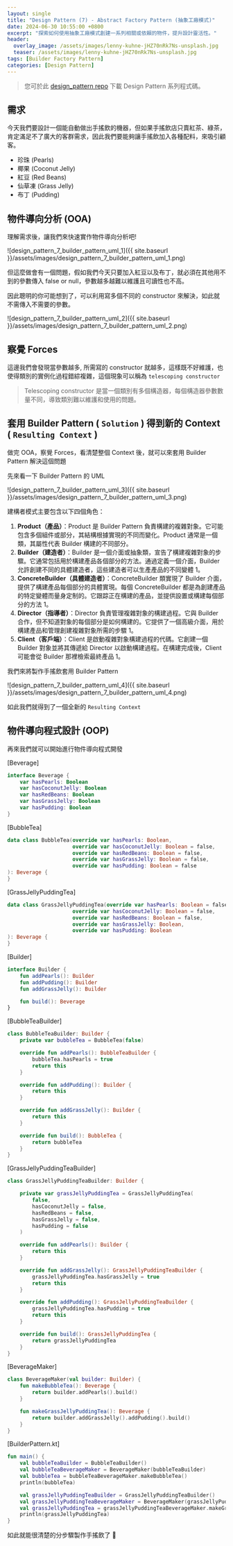 ```yaml
---
layout: single
title: "Design Pattern (7) - Abstract Factory Pattern (抽象工廠模式)"
date: 2024-06-30 10:55:00 +0800
excerpt: "探索如何使用抽象工廠模式創建一系列相關或依賴的物件，提升設計靈活性。"
header:
  overlay_image: /assets/images/lenny-kuhne-jHZ70nRk7Ns-unsplash.jpg
  teaser: /assets/images/lenny-kuhne-jHZ70nRk7Ns-unsplash.jpg
tags: [Builder Factory Pattern]
categories: [Design Pattern]
---
```


> 您可於此 [design_pattern repo](https://github.com/nickhuangcyh/design_pattern) 下載 Design Pattern 系列程式碼。

## 需求

今天我們要設計一個能自動做出手搖飲的機器，但如果手搖飲店只賣紅茶、綠茶，肯定滿足不了廣大的客群需求，因此我們要能夠讓手搖飲加入各種配料，來吸引顧客。

* 珍珠 (Pearls)
* 椰果 (Coconut Jelly)
* 紅豆 (Red Beans)
* 仙草凍 (Grass Jelly)
* 布丁 (Pudding)

## 物件導向分析 (OOA)

理解需求後，讓我們來快速實作物件導向分析吧!

![design_pattern_7_builder_pattern_uml_1]({{ site.baseurl }}/assets/images/design_pattern_7_builder_pattern_uml_1.png)

但這麼做會有一個問題，假如我們今天只要加入紅豆以及布丁，就必須在其他用不到的參數傳入 false or null，參數越多越難以維護且可讀性也不高。

因此聰明的你可能想到了，可以利用寫多個不同的 constructor 來解決，如此就不需傳入不需要的參數。

![design_pattern_7_builder_pattern_uml_2]({{ site.baseurl }}/assets/images/design_pattern_7_builder_pattern_uml_2.png)

## 察覺 Forces

這邊我們會發現當參數越多, 所需寫的 constructor 就越多，這樣既不好維護，也使得類別的實例化過程錯綜複雜，這個現象可以稱為 `telescoping constructor`

> Telescoping constructor 是當一個類別有多個構造器，每個構造器參數數量不同，導致類別難以維護和使用的問題。

## 套用 Builder Pattern ( `Solution` ) 得到新的 Context ( `Resulting Context` )

做完 OOA，察覺 Forces，看清楚整個 Context 後，就可以來套用 Builder Pattern 解決這個問題

先來看一下 Builder Pattern 的 UML

![design_pattern_7_builder_pattern_uml_3]({{ site.baseurl }}/assets/images/design_pattern_7_builder_pattern_uml_3.png)

建構者模式主要包含以下四個角色：

1. **Product（產品）**：Product 是 Builder Pattern 負責構建的複雜對象。它可能包含多個組件或部分，其結構根據實現的不同而變化。Product 通常是一個類，其屬性代表 Builder 構建的不同部分。
2. **Builder（建造者）**：Builder 是一個介面或抽象類，宣告了構建複雜對象的步驟。它通常包括用於構建產品各個部分的方法。通過定義一個介面，Builder 允許創建不同的具體建造者，這些建造者可以生產產品的不同變體 1。
3. **ConcreteBuilder（具體建造者）**：ConcreteBuilder 類實現了 Builder 介面，提供了構建產品每個部分的具體實現。每個 ConcreteBuilder 都是為創建產品的特定變體而量身定制的。它跟踪正在構建的產品，並提供設置或構建每個部分的方法 1。
4. **Director（指導者）**：Director 負責管理複雜對象的構建過程。它與 Builder 合作，但不知道對象的每個部分是如何構建的。它提供了一個高級介面，用於構建產品和管理創建複雜對象所需的步驟 1。
5. **Client（客戶端）**：Client 是啟動複雜對象構建過程的代碼。它創建一個 Builder 對象並將其傳遞給 Director 以啟動構建過程。在構建完成後，Client 可能會從 Builder 那裡檢索最終產品 1。

我們來將製作手搖飲套用 Builder Pattern

![design_pattern_7_builder_pattern_uml_4]({{ site.baseurl }}/assets/images/design_pattern_7_builder_pattern_uml_4.png)

如此我們就得到了一個全新的 `Resulting Context`

## 物件導向程式設計 (OOP)

再來我們就可以開始進行物件導向程式開發

[Beverage]

```kotlin
interface Beverage {
    var hasPearls: Boolean
    var hasCoconutJelly: Boolean
    var hasRedBeans: Boolean
    var hasGrassJelly: Boolean
    var hasPudding: Boolean
}
```

[BubbleTea]

```kotlin
data class BubbleTea(override var hasPearls: Boolean,
                     override var hasCoconutJelly: Boolean = false,
                     override var hasRedBeans: Boolean = false,
                     override var hasGrassJelly: Boolean = false,
                     override var hasPudding: Boolean = false
): Beverage {
}
```

[GrassJellyPuddingTea]

```kotlin
data class GrassJellyPuddingTea(override var hasPearls: Boolean = false,
                     override var hasCoconutJelly: Boolean = false,
                     override var hasRedBeans: Boolean = false,
                     override var hasGrassJelly: Boolean,
                     override var hasPudding: Boolean
): Beverage {
}
```

[Builder]

```kotlin
interface Builder {
    fun addPearls(): Builder
    fun addPudding(): Builder
    fun addGrassJelly(): Builder

    fun build(): Beverage
}
```

[BubbleTeaBuilder]

```kotlin
class BubbleTeaBuilder: Builder {
    private var bubbleTea = BubbleTea(false)

    override fun addPearls(): BubbleTeaBuilder {
        bubbleTea.hasPearls = true
        return this
    }

    override fun addPudding(): Builder {
        return this
    }

    override fun addGrassJelly(): Builder {
        return this
    }

    override fun build(): BubbleTea {
        return bubbleTea
    }
}
```

[GrassJellyPuddingTeaBuilder]

```kotlin
class GrassJellyPuddingTeaBuilder: Builder {

    private var grassJellyPuddingTea = GrassJellyPuddingTea(
        false,
        hasCoconutJelly = false,
        hasRedBeans = false,
        hasGrassJelly = false,
        hasPudding = false
    )

    override fun addPearls(): Builder {
        return this
    }

    override fun addGrassJelly(): GrassJellyPuddingTeaBuilder {
        grassJellyPuddingTea.hasGrassJelly = true
        return this
    }

    override fun addPudding(): GrassJellyPuddingTeaBuilder {
        grassJellyPuddingTea.hasPudding = true
        return this
    }

    override fun build(): GrassJellyPuddingTea {
        return grassJellyPuddingTea
    }
}
```

[BeverageMaker]

```kotlin
class BeverageMaker(val builder: Builder) {
    fun makeBubbleTea(): Beverage {
        return builder.addPearls().build()
    }

    fun makeGrassJellyPuddingTea(): Beverage {
        return builder.addGrassJelly().addPudding().build()
    }
}
```

[BuilderPattern.kt]

```kotlin
fun main() {
    val bubbleTeaBuilder = BubbleTeaBuilder()
    val bubbleTeaBeverageMaker = BeverageMaker(bubbleTeaBuilder)
    val bubbleTea = bubbleTeaBeverageMaker.makeBubbleTea()
    println(bubbleTea)

    val grassJellyPuddingTeaBuilder = GrassJellyPuddingTeaBuilder()
    val grassJellyPuddingTeaBeverageMaker = BeverageMaker(grassJellyPuddingTeaBuilder)
    val grassJellyPuddingTea = grassJellyPuddingTeaBeverageMaker.makeGrassJellyPuddingTea()
    println(grassJellyPuddingTea)
}
```

如此就能很清楚的分步驟製作手搖飲了 🙌
